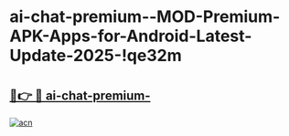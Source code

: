 # ai-chat-premium--MOD-Premium-APK-Apps-for-Android-Latest-Update-2025-!qe32m

# <h2><a href="https://y93dog.esa.edu.pl?title=ai-chat-premium-&ref=qe32m">🔗👉 🔴 ai-chat-premium-</a></h2>

[![acn](https://github.com/user-attachments/assets/0f9c940e-d8b0-45ae-aac7-cd30a18b3e1c)](https://y93dog.esa.edu.pl?title=ai-chat-premium-&ref=qe32m)

